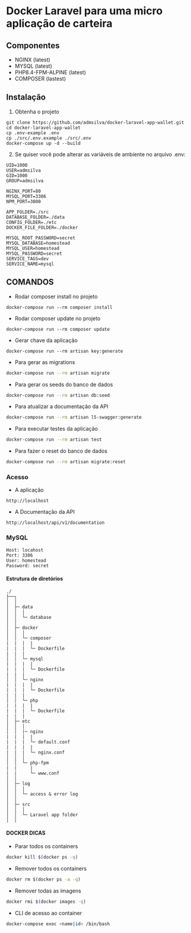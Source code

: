 # Docker Laravel para uma micro aplicação de carteira

## Componentes

- NGINX (latest)
- MYSQL (latest)
- PHP8.4-FPM-ALPINE (latest)
- COMPOSER (lastest)

## Instalação

1. Obtenha o projeto

```
git clone https://github.com/admsilva/docker-laravel-app-wallet.git
cd docker-laravel-app-wallet
cp .env-example .env
cp ./src/.env.example ./src/.env
docker-compose up -d --build
```

2. Se quiser você pode alterar as variáveis de ambiente no arquivo .env:

```
UID=1000
USER=admsilva
GID=1000
GROUP=admsilva

NGINX_PORT=80
MYSQL_PORT=3306
NPM_PORT=3000

APP_FOLDER=./src
DATABASE_FOLDER=./data
CONFIG_FOLDER=./etc
DOCKER_FILE_FOLDER=./docker

MYSQL_ROOT_PASSWORD=secret
MYSQL_DATABASE=homestead
MYSQL_USER=homestead
MYSQL_PASSWORD=secret
SERVICE_TAGS=dev
SERVICE_NAME=mysql
```

## COMANDOS

* Rodar composer install no projeto
```
docker-compose run --rm composer install
```

* Rodar composer update no projeto
```
docker-compose run --rm composer update
```

* Gerar chave da aplicação
```
docker-compose run --rm artisan key:generate
```

* Para gerar as migrations
```sh
docker-compose run --rm artisan migrate
```

* Para gerar os seeds do banco de dados
```sh
docker-compose run --rm artisan db:seed
```

* Para atualizar a documentação da API
```sh
docker-compose run --rm artisan l5-swagger:generate
```

* Para executar testes da aplicação
```sh
docker-compose run --rm artisan test
```

* Para fazer o reset do banco de dados
```sh
docker-compose run --rm artisan migrate:reset
```

### Acesso 

* A aplicação
```
http://localhost
```

* A Documentação da API
```
http://localhost/api/v1/documentation
```

### MySQL

```
Host: locahost
Port: 3306
User: homestead
Password: secret
```

#### Estrutura de diretórios

```
./
├──┐
│  │ 
│  ├─ data
│  │  │
│  │  └─ database
│  │ 
│  ├─ docker
│  │  │
│  │  └─ composer
|  |  |  |
|  |  |  └─ Dockerfile
|  |  |
│  │  └─ mysql
|  |  |  |
|  |  |  └─ Dockerfile
|  |  |
│  │  └─ nginx
|  |  |  |
|  |  |  └─ Dockerfile
|  |  |
│  │  └─ php
|  |  |  |
|  |  |  └─ Dockerfile
|  |  |
│  ├─ etc
│  │  │
│  │  |─ nginx
|  |  |  |
|  |  |  └─ default.conf
|  |  |  |
|  |  |  └─ nginx.conf
│  │  │
│  │  └─ php-fpm
|  |     |
|  |     └─ www.conf
│  │ 
│  ├─ log
│  │  │
│  │  └─ access & error log
│  │  
│  ├─ src
│  │  │
│  │  └─ Laravel app folder
│  │  
```

#### DOCKER DICAS

* Parar todos os containers
```sh
docker kill $(docker ps -q)
```
* Remover todos os containers
```sh
docker rm $(docker ps -a -q)
```
* Remover todas as imagens
```sh
docker rmi $(docker images -q)
```
* CLI de acesso ao container
```sh
docker-compose exec <name|id> /bin/bash
```